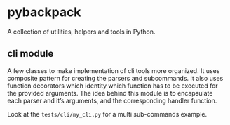 # pybackpack
A collection of utilities, helpers and tools in Python.

## cli module
A few classes to make implementation of cli tools more organized. It uses composite
pattern for creating the parsers and subcommands. It also uses function decorators which
identity which function has to be executed for the provided arguments.
The idea behind this module is to encapsulate each parser and it’s arguments, and the corresponding handler function.

Look at the `tests/cli/my_cli.py` for a multi sub-commands example.